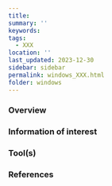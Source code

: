 ```yaml
---
title:
summary: ''
keywords:
tags:
  - XXX
location: ''
last_updated: 2023-12-30
sidebar: sidebar
permalink: windows_XXX.html
folder: windows
---
```


### Overview

### Information of interest

### Tool(s)

### References
